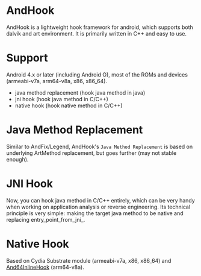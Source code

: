 # AndHook
AndHook is a lightweight hook framework for android, which supports both dalvik and art environment. It is primarily written in C++ and easy to use.  

# Support
Android 4.x or later (including Android O), most of the ROMs and devices (armeabi-v7a, arm64-v8a, x86, x86_64).
- java method replacement (hook java method in java)
- jni hook (hook java method in C/C++)
- native hook (hook native method in C/C++)

# Java Method Replacement
Similar to AndFix/Legend, AndHook's `Java Method Replacement` is based on underlying ArtMethod replacement, but goes further (may not stable enough).  

# JNI Hook
Now, you can hook java method in C/C++ entirely, which can be very handy when working on application analysis or reverse engineering. Its technical principle is very simple: making the target java method to be native and replacing entry_point_from_jni_.  

# Native Hook
Based on Cydia Substrate module (armeabi-v7a, x86, x86_64) and [And64InlineHook](https://github.com/rrrfff/And64InlineHook) (arm64-v8a).   
